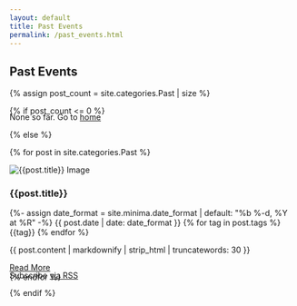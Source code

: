 ```yaml
---
layout: default
title: Past Events
permalink: /past_events.html
---
```

<section class="container custom-height">
  <div class="row offset-positive">
    <div class="col">
      <h1 class="text-center my-5"> Past Events </h1>
    </div>
  </div>    

  {% assign post_count = site.categories.Past | size %}

  {% if post_count <= 0 %}

  <div class="row mb-5">
    <div class="col-12">
      <p class="rss-subscribe text-center small mb-0" style="margin-top: -20px">None so far. Go to <a href="/">home</a></p>
    </div>
  </div>

  {% else %}

  {% for post in site.categories.Past %}
  <div class="row mb-5">
    <div class="col-12">
      <div class="row">
        <div class="col-12 col-md-4">
          <img class="rounded w-100" src="/assets/img/events/{{post.img}}" alt="{{post.title}} Image">
        </div>
        <div class="col-12 col-md-8">
          <h3 class="mt-4">{{post.title}}</h3>
          <time class="lead small text-muted" datetime="{{ post.date | date_to_xmlschema }}" itemprop="datePublished">
            {%- assign date_format = site.minima.date_format | default: "%b %-d, %Y at %R" -%}
            {{ post.date | date: date_format }}
          </time>
          {% for tag in post.tags %}  
            <span class="badge badge-pill badge-info" style="min-width: 70px">{{tag}}</span>
          {% endfor %}
          <p class="card-text mt-4 mb-1">{{ post.content | markdownify | strip_html | truncatewords: 30 }}</p>
          <a class="card-link small" href="{{ post.url | relative_url }}">Read More</a>
        </div>
      </div>
    </div>
  </div>
  {% endfor %}

  <p class="rss-subscribe text-center small mb-0" style="margin-top: -20px">Subscribe <a href="/feed.xml">via RSS</a></p>  

  {% endif %}

</section>